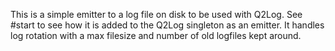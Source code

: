 This is a simple emitter to a log file on disk to be used with Q2Log. See #start to see how it is added to the Q2Log singleton as an emitter. It handles log rotation with a max filesize and number of old logfiles kept around.